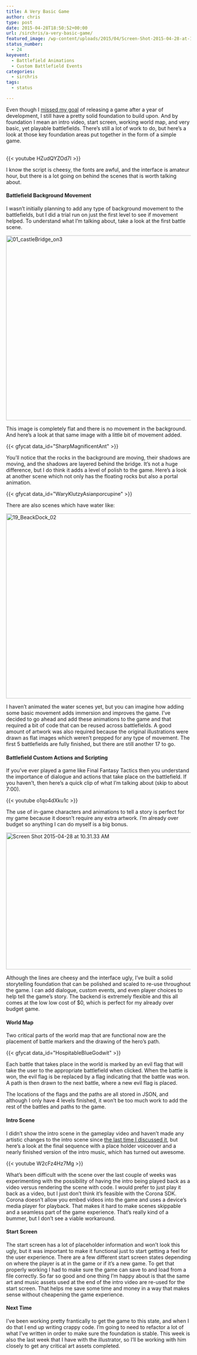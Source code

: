 ```yaml
---
title: A Very Basic Game
author: chris
type: post
date: 2015-04-28T18:50:52+00:00
url: /sirchris/a-very-basic-game/
featured_image: /wp-content/uploads/2015/04/Screen-Shot-2015-04-28-at-10.31.33-AM.png
status_number:
  - 24
keyevent:
  - Battlefield Animations
  - Custom Battlefield Events
categories:
  - sirchris
tags:
  - status

---
```

Even though I [missed my goal][1] of releasing a game after a year of development, I still have a pretty solid foundation to build upon. And by foundation I mean an intro video, start screen, working world map, and very basic, yet playable battlefields. There’s still a lot of work to do, but here’s a look at those key foundation areas put together in the form of a simple game.
<!--more-->

<div style="clear:both">
  &nbsp;
</div>

<div class="inlineimg">
  {{< youtube HZudQYZOd7I >}}
</div>

I know the script is cheesy, the fonts are awful, and the interface is amateur hour, but there is a lot going on behind the scenes that is worth talking about.

#### Battlefield Background Movement

I wasn’t initially planning to add any type of background movement to the battlefields, but I did a trial run on just the first level to see if movement helped. To understand what I’m talking about, take a look at the first battle scene.

<div class="inlineimg">
  <img src="/wp-content/uploads/2015/04/01_castleBridge_on3.jpg" alt="01_castleBridge_on3" width="800" height="505" class="alignnone size-full wp-image-2086"  />
</div>

This image is completely flat and there is no movement in the background. And here’s a look at that same image with a little bit of movement added.

<div class="inlineimg">
  {{< gfycat data_id="SharpMagnificentAnt" >}}
</div>

You’ll notice that the rocks in the background are moving, their shadows are moving, and the shadows are layered behind the bridge. It’s not a huge difference, but I do think it adds a level of polish to the game. Here’s a look at another scene which not only has the floating rocks but also a portal animation.

<div class="inlineimg">
  {{< gfycat data_id="WaryKlutzyAsianporcupine" >}}
</div>

There are also scenes which have water like:

<div class="inlineimg">
  <img src="/wp-content/uploads/2015/04/19_BeackDock_02.jpg" alt="19_BeackDock_02" width="800" height="505" class="alignnone size-full wp-image-2084" />
</div>

I haven’t animated the water scenes yet, but you can imagine how adding some basic movement adds immersion and improves the game. I’ve decided to go ahead and add these animations to the game and that required a bit of code that can be reused across battlefields. A good amount of artwork was also required because the original illustrations were drawn as flat images which weren&#8217;t prepped for any type of movement. The first 5 battlefields are fully finished, but there are still another 17 to go.

#### Battlefield Custom Actions and Scripting

If you’ve ever played a game like Final Fantasy Tactics then you understand the importance of dialogue and actions that take place on the battlefield. If you haven’t, then here’s a quick clip of what I’m talking about (skip to about 7:00).

<div class="inlineimg">
  {{< youtube o1qo4dXku1c >}}
</div>

The use of in-game characters and animations to tell a story is perfect for my game because it doesn&#8217;t require any extra artwork. I’m already over budget so anything I can do myself is a big bonus.

<div class="inlineimg">
  <img src="/wp-content/uploads/2015/04/Screen-Shot-2015-04-28-at-10.31.33-AM.png" alt="Screen Shot 2015-04-28 at 10.31.33 AM" width="650" height="374" class="alignnone size-full wp-image-2081" />
</div>

Although the lines are cheesy and the interface ugly, I&#8217;ve built a solid storytelling foundation that can be polished and scaled to re-use throughout the game. I can add dialogue, custom events, and even player choices to help tell the game’s story. The backend is extremely flexible and this all comes at the low low cost of $0, which is perfect for my already over budget game.

#### World Map

Two critical parts of the world map that are functional now are the placement of battle markers and the drawing of the hero&#8217;s path.

<div class="inlineimg">
  {{< gfycat data_id="HospitableBlueGodwit" >}}
</div>

Each battle that takes place in the world is marked by an evil flag that will take the user to the appropriate battlefield when clicked. When the battle is won, the evil flag is be replaced by a flag indicating that the battle was won. A path is then drawn to the next battle, where a new evil flag is placed.

The locations of the flags and the paths are all stored in JSON, and although I only have 4 levels finished, it won&#8217;t be too much work to add the rest of the battles and paths to the game.

#### Intro Scene

I didn&#8217;t show the intro scene in the gameplay video and haven’t made any artistic changes to the intro scene since [the last time I discussed it][2], but here’s a look at the final sequence with a place holder voiceover and a nearly finished version of the intro music, which has turned out awesome.

<div class="inlineimg">
  {{< youtube W2cFz4Hz7Mg >}}
</div>

What’s been difficult with the scene over the last couple of weeks was experimenting with the possibility of having the intro being played back as a video versus rendering the scene with code. I would prefer to just play it back as a video, but I just don’t think it’s feasible with the Corona SDK. Corona doesn’t allow you embed videos into the game and uses a device’s media player for playback. That makes it hard to make scenes skippable and a seamless part of the game experience. That’s really kind of a bummer, but I don’t see a viable workaround.

#### Start Screen

The start screen has a lot of placeholder information and won’t look this ugly, but it was important to make it functional just to start getting a feel for the user experience. There are a few different start screen states depending on where the player is at in the game or if it’s a new game. To get that properly working I had to make sure the game can save to and load from a file correctly. So far so good and one thing I’m happy about is that the same art and music assets used at the end of the intro video are re-used for the start screen. That helps me save some time and money in a way that makes sense without cheapening the game experience.

#### Next Time

I’ve been working pretty frantically to get the game to this state, and when I do that I end up writing crappy code. I’m going to need to refactor a lot of what I’ve written in order to make sure the foundation is stable. This week is also the last week that I have with the illustrator, so I&#8217;ll be working with him closely to get any critical art assets completed.

 [1]: http://battleofbrothers.com/sirchris/one-year-later-late-and-over-budget
 [2]: http://battleofbrothers.com/sirchris/music-memory